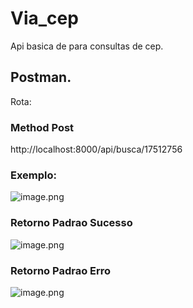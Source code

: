 # Via_cep

Api basica de para consultas de cep.

## Postman.

Rota:

### Method Post
http://localhost:8000/api/busca/17512756

### Exemplo:

![image.png](/.attachments/image-d06a85f1-88dd-45ab-aa20-a329ff8f13a0.png)

### Retorno Padrao Sucesso

![image.png](/.attachments/image-012e0db0-2bba-4264-9812-b23f1578e49c.png)

### Retorno Padrao Erro

![image.png](/.attachments/image-67d551a5-c4f6-4bbf-98bf-4e8724be79d3.png)
